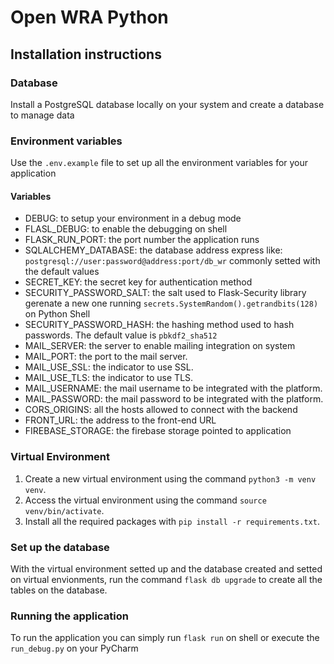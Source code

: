 # Open WRA Python

## Installation instructions

### Database

Install a PostgreSQL database locally on your system
and create a database to manage data

### Environment variables

Use the `.env.example` file to set up all the environment variables
for your application

#### Variables

- DEBUG: to setup your environment in a debug mode
- FLASL_DEBUG: to enable the debugging on shell
- FLASK_RUN_PORT: the port number the application runs
- SQLALCHEMY_DATABASE: the database address express like:
`postgresql://user:password@address:port/db_wr` commonly setted with
the default values
- SECRET_KEY: the secret key for authentication method
- SECURITY_PASSWORD_SALT: the salt used to Flask-Security library
gerenate a new one running `secrets.SystemRandom().getrandbits(128)`
on Python Shell
- SECURITY_PASSWORD_HASH: the hashing method used to hash passwords.
The default value is `pbkdf2_sha512`
- MAIL_SERVER: the server to enable mailing integration on system
- MAIL_PORT: the port to the mail server.
- MAIL_USE_SSL: the indicator to use SSL.
- MAIL_USE_TLS: the indicator to use TLS.
- MAIL_USERNAME: the mail username to be integrated with the platform.
- MAIL_PASSWORD: the mail password to be integrated with the platform.
- CORS_ORIGINS: all the hosts allowed to connect with the backend
- FRONT_URL: the address to the front-end URL
- FIREBASE_STORAGE: the firebase storage pointed to application

### Virtual Environment

1. Create a new virtual environment using the command `python3 -m venv venv`.
2. Access the virtual environment using the command `source venv/bin/activate`.
3. Install all the required packages with `pip install -r requirements.txt`.

### Set up the database

With the virtual environment setted up and the database created
and setted on virtual envionments, run the command `flask db upgrade`
to create all the tables on the database.

### Running the application

To run the application you can simply run `flask run` on shell
or execute the `run_debug.py` on your PyCharm
